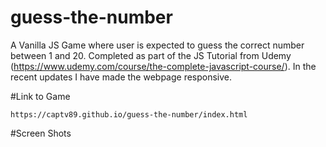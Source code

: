 # guess-the-number

A Vanilla JS Game where user is expected to guess the correct number between 1 and 20. Completed as part of the JS Tutorial from Udemy (https://www.udemy.com/course/the-complete-javascript-course/).
In the recent updates I have made the webpage responsive.

#Link to Game

```
https://captv89.github.io/guess-the-number/index.html
```

#Screen Shots

